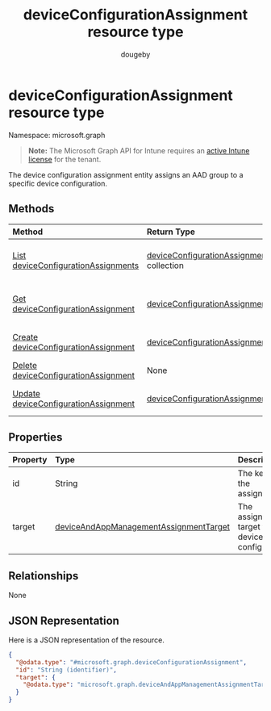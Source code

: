 ﻿---
title: "deviceConfigurationAssignment resource type"
description: "The device configuration assignment entity assigns an AAD group to a specific device configuration."
author: "dougeby"
localization_priority: Normal
ms.prod: "intune"
doc_type: resourcePageType
---

# deviceConfigurationAssignment resource type

Namespace: microsoft.graph

> **Note:** The Microsoft Graph API for Intune requires an [active Intune license](https://go.microsoft.com/fwlink/?linkid=839381) for the tenant.

The device configuration assignment entity assigns an AAD group to a specific device configuration.

## Methods

| Method                                                                                                     | Return Type                                                                                                   | Description                                                                                                                                          |
| :--------------------------------------------------------------------------------------------------------- | :------------------------------------------------------------------------------------------------------------ | :--------------------------------------------------------------------------------------------------------------------------------------------------- |
| [List deviceConfigurationAssignments](../api/intune-deviceconfig-deviceconfigurationassignment-list.md)    | [deviceConfigurationAssignment](../resources/intune-deviceconfig-deviceconfigurationassignment.md) collection | List properties and relationships of the [deviceConfigurationAssignment](../resources/intune-deviceconfig-deviceconfigurationassignment.md) objects. |
| [Get deviceConfigurationAssignment](../api/intune-deviceconfig-deviceconfigurationassignment-get.md)       | [deviceConfigurationAssignment](../resources/intune-deviceconfig-deviceconfigurationassignment.md)            | Read properties and relationships of the [deviceConfigurationAssignment](../resources/intune-deviceconfig-deviceconfigurationassignment.md) object.  |
| [Create deviceConfigurationAssignment](../api/intune-deviceconfig-deviceconfigurationassignment-create.md) | [deviceConfigurationAssignment](../resources/intune-deviceconfig-deviceconfigurationassignment.md)            | Create a new [deviceConfigurationAssignment](../resources/intune-deviceconfig-deviceconfigurationassignment.md) object.                              |
| [Delete deviceConfigurationAssignment](../api/intune-deviceconfig-deviceconfigurationassignment-delete.md) | None                                                                                                          | Deletes a [deviceConfigurationAssignment](../resources/intune-deviceconfig-deviceconfigurationassignment.md).                                        |
| [Update deviceConfigurationAssignment](../api/intune-deviceconfig-deviceconfigurationassignment-update.md) | [deviceConfigurationAssignment](../resources/intune-deviceconfig-deviceconfigurationassignment.md)            | Update the properties of a [deviceConfigurationAssignment](../resources/intune-deviceconfig-deviceconfigurationassignment.md) object.                |

## Properties

| Property | Type                                                                                                           | Description                                         |
| :------- | :------------------------------------------------------------------------------------------------------------- | :-------------------------------------------------- |
| id       | String                                                                                                         | The key of the assignment.                          |
| target   | [deviceAndAppManagementAssignmentTarget](../resources/intune-shared-deviceandappmanagementassignmenttarget.md) | The assignment target for the device configuration. |

## Relationships

None

## JSON Representation

Here is a JSON representation of the resource.

<!-- {
  "blockType": "resource",
  "keyProperty": "id",
  "@odata.type": "microsoft.graph.deviceConfigurationAssignment"
}
-->

```json
{
  "@odata.type": "#microsoft.graph.deviceConfigurationAssignment",
  "id": "String (identifier)",
  "target": {
    "@odata.type": "microsoft.graph.deviceAndAppManagementAssignmentTarget"
  }
}
```
